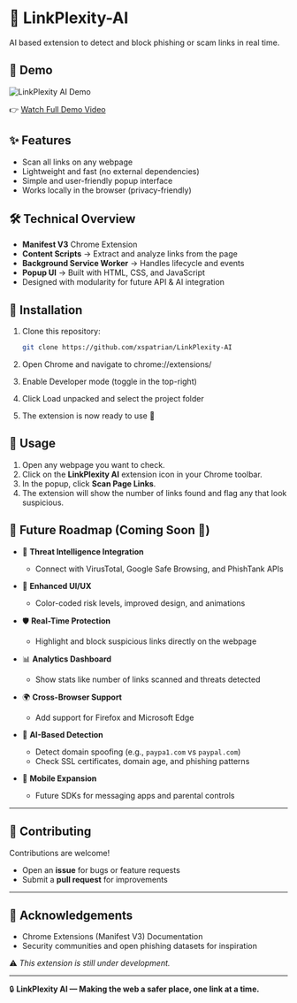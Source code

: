 # 🔗 LinkPlexity-AI
AI based extension to detect and block phishing or scam links in real time.



## 🎥 Demo

![LinkPlexity AI Demo](Linkdemo/first-demo-video.gif)

👉 [Watch Full Demo Video](https://github.com/xspatrian/LinkPlexity-AI/blob/main/demo/first-demo-video..mp4)



## ✨ Features
- Scan all links on any webpage
- Lightweight and fast (no external dependencies)
- Simple and user-friendly popup interface
- Works locally in the browser (privacy-friendly)



## 🛠️ Technical Overview
- **Manifest V3** Chrome Extension
- **Content Scripts** → Extract and analyze links from the page
- **Background Service Worker** → Handles lifecycle and events
- **Popup UI** → Built with HTML, CSS, and JavaScript
- Designed with modularity for future API & AI integration


## 🚀 Installation
1. Clone this repository:
   ```bash
   git clone https://github.com/xspatrian/LinkPlexity-AI

2. Open Chrome and navigate to chrome://extensions/

3. Enable Developer mode (toggle in the top-right)

4. Click Load unpacked and select the project folder

5. The extension is now ready to use 🎉


## 📖 Usage

1. Open any webpage you want to check.  
2. Click on the **LinkPlexity AI** extension icon in your Chrome toolbar.  
3. In the popup, click **Scan Page Links**.  
4. The extension will show the number of links found and flag any that look suspicious.


## 🧭 Future Roadmap (Coming Soon 🚀)

- 🔗 **Threat Intelligence Integration**  
  - Connect with VirusTotal, Google Safe Browsing, and PhishTank APIs  

- 🎨 **Enhanced UI/UX**  
  - Color-coded risk levels, improved design, and animations  

- 🛡️ **Real-Time Protection**  
  - Highlight and block suspicious links directly on the webpage  

- 📊 **Analytics Dashboard**  
  - Show stats like number of links scanned and threats detected  

- 🌍 **Cross-Browser Support**  
  - Add support for Firefox and Microsoft Edge  

- 🤖 **AI-Based Detection**  
  - Detect domain spoofing (e.g., `paypa1.com` vs `paypal.com`)  
  - Check SSL certificates, domain age, and phishing patterns  

- 📱 **Mobile Expansion**  
  - Future SDKs for messaging apps and parental controls



---

## 🤝 Contributing
Contributions are welcome!  
- Open an **issue** for bugs or feature requests  
- Submit a **pull request** for improvements  

---

## 🙌 Acknowledgements
- Chrome Extensions (Manifest V3) Documentation  
- Security communities and open phishing datasets for inspiration

⚠️ *This extension is still under development.*

---

🔒 **LinkPlexity AI — Making the web a safer place, one link at a time.**



